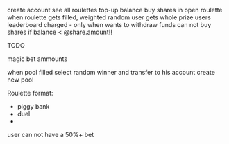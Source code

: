 create account 
see all roulettes
top-up balance
buy shares in open roulette
when roulette gets filled, weighted random user gets whole prize
users leaderboard
charged - only when wants to withdraw funds
can not buy shares if balance < @share.amount!!

TODO

magic bet ammounts

when pool filled
  select random winner and transfer to his account
  create new pool


Roulette format:
- piggy bank
- duel
- 


user can not have a 50%+ bet
